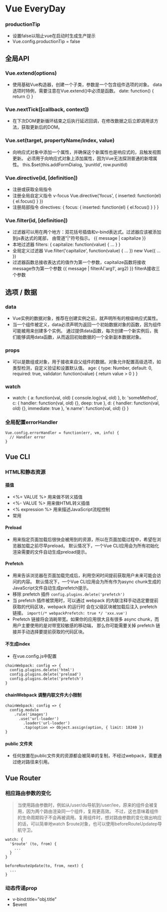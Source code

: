 # Vue EveryDay

### productionTip
* 设置false以阻止vue在启动时生成生产提示
* Vue.config.productionTip = false

## 全局API

### Vue.extend(options)
* 使用基础Vue构造器，创建一个子类，参数是一个包含组件选项的对象。
  data选项时特例，需要注意在Vue.extend()中必须是函数。
  date: function() { return {} }

### Vue.nextTick([callback, context])
* 在下次DOM更新循环结束之后执行延迟回调，在修改数据之后立即调用该方法，获取更新后的DOM。

### Vue.set(target, propertyName/index, value)
* 向响应式对象中添加一个属性，并确保这个新属性也是响应式的，且触发视图更新。
  必须用于向响应式对象上添加属性，因为Vue无法探测普通的新增属性。
  this.$set(this.addFormDialog, 'punitId', row.punitId)

### Vue.directive(id, [definition])
* 注册或获取全局指令
* 注册全局自定义指令 v-focus
  Vue.directive('focus', {
    inserted: function(el) {
      el.focus()
    }
  })
* 注册局部指令
  directives: {
    focus: {
      inserted: function(el) {
        el.focus()
      }
    }
  }
  
### Vue.filter(id, [definition])
* 过滤器可以用在两个地方：双花括号插值和v-bind表达式。过滤器应该被添加到js表达式的尾部，
  由管道"|"符号指示。
  {{ message | capitalize }}
  <div v-bind:id="rawId | formatId"></div>
* 本地过滤器
  filters: {
    capitalize: function(value) {
      ...
    }
  }
* 全局定义过滤器
  Vue.filter('capitalize', function(value) {
    ...
  })
  new Vue({
    ...
  })
* 过滤器函数总接收表达式的值作为第一个参数，capitalize函数将接收message作为第一个参数
  {{ message | filterA('arg1', arg2) }} filterA接收三个参数

## 选项 / 数据

### data
* Vue实例的数据对象，推荐在创建实例之前，就声明所有的根级响应式属性。
* 当一个组件被定义，data必须声明为返回一个初始数据对象的函数，因为组件可能被用来创建多个实例。
  通过提供data函数，每次创建一个新实例后，我们能够调用data函数，从而返回初始数据的一个全新副本数据对象。

### props
* 可以是数组或对象，用于接收来自父组件的数据。对象允许配置高级选项，如类型检测，自定义验证和设置默认值。
  age: {
    type: Number,
    default: 0,
    required: true,
    validator: function(value) {
      return value > 0
    }
  }

### watch
* watch: {
    a: function(val, old) {
      console.log(val, old)
    },
    b: 'someMethod',
    <!-- 该回调会在任何被侦听的对象的 property 改变时被调用，不论其被嵌套多深 -->
    c: {
      handler: function(val, old) {},
      deep: true
    },
    d: {
      handler: function(val, old) {},
      immediate: true
    },
    <!-- 侦听对象e的name属性 -->
    'e.name': function(val, old) {}
  }

### 全局配置errorHandler
```
Vue.config.errorHandler = function(err, vm, info) {
  // Handler error
}
```

## Vue CLI
### HTML和静态资源
#### 插值
* <%= VALUE %> 用来做不转义插值
* <%- VALUE %> 用来做HTML转义插值
* <% expression %> 用来描述JavaScript流程控制
* 常用 <link ref="icon" href="<%= BASE_URL %>favicon.ico">

#### Preload
* 用来指定页面加载后很快会被用到的资源，所以在页面加载过程中，希望在浏览器加载之前尽早preload。
  默认情况下，一个Vue CLI应用会为所有初始化渲染需要的文件自动生成preload提示。

#### Prefetch
* 用来告诉浏览器在页面加载完成后，利用空闲时间提前获取用户未来可能会访问的内容。
  默认情况下，一个Vue CLI应用会为所有作为async chunk生成的JavaScript文件自动生成prefetch提示。
* 移除 prefetch 插件
` config.plugins.delete('prefetch') `
* 当 prefetch 插件被禁用时，可以通过 webpack 的内联注释手动选定要提前获取的代码区块，webpack 的运行时
  会在父级区块被加载后注入 prefetch 链接。
` import(/* webpackPrefetch: true */ 'xxx.vue') `
* Prefetch 链接将会消耗带宽。如果你的应用很大且有很多 async chunk，而用户主要使用的是对带宽较敏感的移动端，
  那么你可能需要关掉 prefetch 链接并手动选择要提前获取的代码区块。

#### 不生成index 
* 在vue.config.js中配置
```
chainWebpack: config => {
  config.plugins.delete('html')
  config.plugins.delete('preload')
  config.plugins.delete('prefetch')
}
```

#### chainWebpack 调整内联文件大小限制
```
chainWebpack: config => {
  config.module
    .rule('images')
      .use('url-loader')
        .loader('url-loader')
        .tap(option => Object.assign(option, { limit: 10240 })
}
```

#### public 文件夹
* 任何放置在public文件夹的资源都会被简单的复制，不经过webpack，需要通过绝对路径来引用。

## Vue Router 
### 相应路由参数的变化
> 当使用路由参数时，例如从/user/du导航到/user/lee，原来的组件会被复用，因为两个路由渲染同一个组件，复用更高效。
  不过，这也意味着组件的生命周期钩子不会再被调用。复用组件时，想对路由参数的变化做出响应的话，可以简单地watch
  $route对象，也可以使用beforeRouteUpdatep导航守卫。
```
watch: {
  '$route' (to, from) {
    ...
  }
}

beforeRouteUpdate(to, from, next) {
  ...
}
```

### 动态传递prop 
* v-bind:title="obj.title"
* $event

